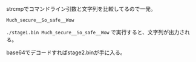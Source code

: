 strcmpでコマンドライン引数と文字列を比較してるので一発。

`Much_secure__So_safe__Wow`

`./stage1.bin Much_secure__So_safe__Wow` で実行すると、文字列が出力される。

base64でデコードすればstage2.binが手に入る。

